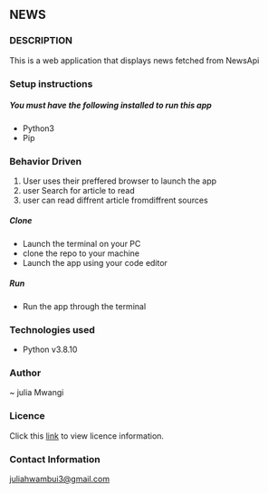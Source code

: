 ## NEWS

### DESCRIPTION
<p>This is a web application that displays news fetched from NewsApi</p>



### Setup instructions
 ##### You must have the following installed to run this app
 * Python3
 * Pip
### Behavior Driven
1. User uses their  preffered browser to launch the app
2. user Search for article to read
3. user can read diffrent article fromdiffrent sources

 ##### Clone
 * Launch the terminal on your PC
 * clone the repo to your machine
 * Launch the app using your code editor 

 ##### Run
 * Run the app through the terminal


### Technologies used
 * Python v3.8.10

### Author
~ julia Mwangi

### Licence
Click this [link](LICENSE) to view licence information.

### Contact Information
juliahwambui3@gmail.com